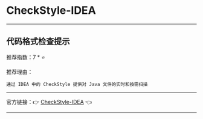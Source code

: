 # CheckStyle-IDEA

---

## 代码格式检查提示

推荐指数：7 * ⭐

推荐理由：

    通过 IDEA 中的 CheckStyle 提供对 Java 文件的实时和按需扫描

---



官方链接：👉 [CheckStyle-IDEA](
https://plugins.jetbrains.com/plugin/1065-checkstyle-idea
) 👈




---























